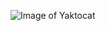 ![Image of Yaktocat](https://ss2.bdstatic.com/70cFvnSh_Q1YnxGkpoWK1HF6hhy/it/u=2170354117,2683788575&fm=26&gp=0.jpg)
